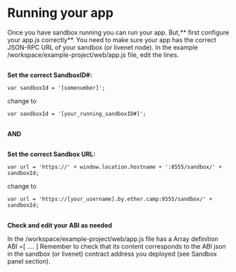 # Running your app

Once you have sandbox running you can run your app. But,** first configure your app.js correctly**. You need to make sure your app has the correct JSON-RPC URL of your sandbox (or livenet node). In the example /workspace/example-project/web/app.js file, edit the lines.

## 



**Set the correct SandboxID#:**

```var sandboxId = '[somenumber]';```

change to

```var sandboxId = '[your_running_sandboxID#]';```


## 



**AND**


## 



**Set the correct Sandbox URL:**

```var url = 'https://' + window.location.hostname + ':8555/sandbox/' + sandboxId;```

change to

```var url = 'https://[your_username].by.ether.camp:8555/sandbox/' + sandboxId;```


## 



**Check and edit your ABI as needed**

In the /workspace/example-project/web/app.js file has a Array definition ABI =[ ....  ]
Remember to check that its content corresponds to the ABI json in the sandbox (or livenet) contract address you deployed (see Sandbox panel section).




